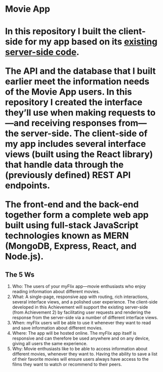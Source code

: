 <h1>Movie App<h1>

<p>In this repository I built the client-side for my app based on its <a href="https://github.com/martalexaa/movie_api">existing server-side code</a>.</p>

<p>The API and the database that I built earlier meet the information needs of the Movie App users. In this repository I created the interface they’ll use when making requests to—and receiving responses from—the server-side. The client-side of my app includes several interface views (built using the React library) that
handle data through the (previously defined) REST API endpoints.</p>
<p>The front-end and the back-end together form a complete web app built using full-stack JavaScript technologies known as MERN (MongoDB, Express, React, and Node.js).</p>
<h2>The 5 Ws</h2>
<ol>
<li> Who: The users of your myFlix app—movie enthusiasts who enjoy reading information about
different movies.</li>
<li> What: A single-page, responsive app with routing, rich interactions, several interface views,
and a polished user experience. The client-side developed in this Achievement will support
the existing server-side (from Achievement 2) by facilitating user requests and rendering the
response from the server-side via a number of different interface views.</li>
<li> When: myFlix users will be able to use it whenever they want to read and save information
about different movies.</li>
<li> Where: The app will be hosted online. The myFlix app itself is responsive and can therefore be
used anywhere and on any device, giving all users the same experience.</li>
<li> Why: Movie enthusiasts like to be able to access information about different movies,
whenever they want to. Having the ability to save a list of their favorite movies will ensure
users always have access to the films they want to watch or recommend to their peers.</li>
</ol>
